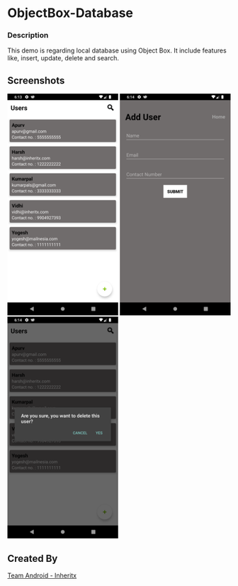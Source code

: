 # ObjectBox-Database

### Description
This demo is regarding local database using Object Box. It include features like, insert, update, delete and search.

## Screenshots
<img src="screenshots/device-2019-11-19-181334.png" height="500em" /> <img src="screenshots/device-2019-11-19-181413.png" height="500em" /> <img src="screenshots/device-2019-11-19-181428.png" height="500em" /> 

## Created By

[Team Android - Inheritx](https://github.com/android-inheritx)
